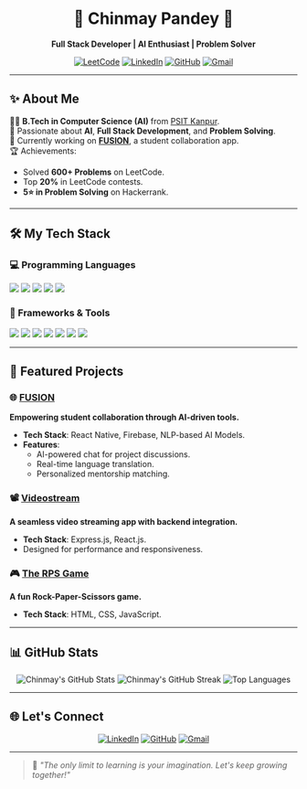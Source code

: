 <h1 align="center">🌟 Chinmay Pandey 🌟</h1>  
<p align="center">  
  <b>Full Stack Developer | AI Enthusiast | Problem Solver</b>  
</p>  
<p align="center">  
    <a href="https://leetcode.com/chinmaypandey62"><img src="https://img.shields.io/badge/-LeetCode-FFA116?style=for-the-badge&logo=leetcode&logoColor=white" alt="LeetCode"></a>
  <a href="https://linkedin.com/in/chinmaypandey62"><img src="https://img.shields.io/badge/-LinkedIn-blue?style=for-the-badge&logo=linkedin&logoColor=white" alt="LinkedIn"></a>  
  <a href="https://github.com/chinmaypandey62"><img src="https://img.shields.io/badge/-GitHub-black?style=for-the-badge&logo=github&logoColor=white" alt="GitHub"></a>  
  <a href="mailto:chinmaypandey62@gmail.com"><img src="https://img.shields.io/badge/-Gmail-red?style=for-the-badge&logo=gmail&logoColor=white" alt="Gmail"></a>  
</p>  

---

## ✨ About Me  

👨‍🎓 **B.Tech in Computer Science (AI)** from [PSIT Kanpur](https://psit.ac.in).  
🌱 Passionate about **AI**, **Full Stack Development**, and **Problem Solving**.  
🚀 Currently working on **[FUSION](https://github.com/chinmaypandey62/FUSION)**, a student collaboration app.  
🏆 Achievements:  
- Solved **600+ Problems** on LeetCode.  
- Top **20%** in LeetCode contests.  
- **5⭐ in Problem Solving** on Hackerrank.  

---

## 🛠️ My Tech Stack  

### 💻 Programming Languages  
<p>  
  <img src="https://img.shields.io/badge/-C++-00599C?style=for-the-badge&logo=c%2B%2B&logoColor=white">  
  <img src="https://img.shields.io/badge/-Python-3776AB?style=for-the-badge&logo=python&logoColor=white">  
  <img src="https://img.shields.io/badge/-Java-007396?style=for-the-badge&logo=java&logoColor=white">  
  <img src="https://img.shields.io/badge/-JavaScript-F7DF1E?style=for-the-badge&logo=javascript&logoColor=black">  
  <img src="https://img.shields.io/badge/-SQL-4479A1?style=for-the-badge&logo=MySQL&logoColor=white">  
</p>  

### 🚀 Frameworks & Tools  
<p>  
  <img src="https://img.shields.io/badge/-React.js-61DAFB?style=for-the-badge&logo=react&logoColor=black">  
  <img src="https://img.shields.io/badge/-Next.js-000000?style=for-the-badge&logo=next.js&logoColor=white">  
  <img src="https://img.shields.io/badge/-Node.js-339933?style=for-the-badge&logo=node.js&logoColor=white">  
  <img src="https://img.shields.io/badge/-Express.js-000000?style=for-the-badge&logo=express&logoColor=white">  
  <img src="https://img.shields.io/badge/-MongoDB-47A248?style=for-the-badge&logo=mongodb&logoColor=white">  
  <img src="https://img.shields.io/badge/-Git-F05032?style=for-the-badge&logo=git&logoColor=white">  
  <img src="https://img.shields.io/badge/-VSCode-007ACC?style=for-the-badge&logo=visual-studio-code&logoColor=white">  
</p>  

---

## 🚀 Featured Projects  

### 🌐 [FUSION](https://github.com/chinmaypandey62/FUSION)  
**Empowering student collaboration through AI-driven tools.**  
- **Tech Stack**: React Native, Firebase, NLP-based AI Models.  
- **Features**:  
  - AI-powered chat for project discussions.  
  - Real-time language translation.  
  - Personalized mentorship matching.  

### 📽️ [Videostream](https://github.com/chinmaypandey62/videostream)  
**A seamless video streaming app with backend integration.**  
- **Tech Stack**: Express.js, React.js.  
- Designed for performance and responsiveness.  

### 🎮 [The RPS Game](https://github.com/chinmaypandey62/rps-game)  
**A fun Rock-Paper-Scissors game.**  
- **Tech Stack**: HTML, CSS, JavaScript.  

---

## 📊 GitHub Stats  

<div align="center">  
  <img src="https://github-readme-stats.vercel.app/api?username=chinmaypandey62&show_icons=true&theme=tokyonight" alt="Chinmay's GitHub Stats" />  
  <img src="https://github-readme-streak-stats.herokuapp.com/?user=chinmaypandey62&theme=tokyonight" alt="Chinmay's GitHub Streak" />  
  <img src="https://github-readme-stats.vercel.app/api/top-langs/?username=chinmaypandey62&layout=compact&theme=tokyonight" alt="Top Languages"/>  
</div>  

---

## 🌐 Let's Connect  

<p align="center">  
  <a href="https://linkedin.com/in/chinmaypandey62"><img src="https://img.shields.io/badge/-LinkedIn-blue?style=for-the-badge&logo=linkedin&logoColor=white" alt="LinkedIn"></a>  
  <a href="https://github.com/chinmaypandey62"><img src="https://img.shields.io/badge/-GitHub-black?style=for-the-badge&logo=github&logoColor=white" alt="GitHub"></a>  
  <a href="mailto:chinmaypandey62@gmail.com"><img src="https://img.shields.io/badge/-Gmail-red?style=for-the-badge&logo=gmail&logoColor=white" alt="Gmail"></a>  
</p>  

---

> 🌱 *"The only limit to learning is your imagination. Let's keep growing together!"*  
